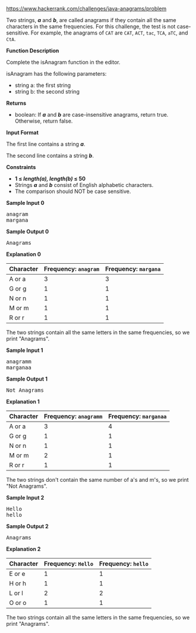 https://www.hackerrank.com/challenges/java-anagrams/problem

Two strings, **_a_** and **_b_**, are called anagrams if they contain all the same characters in the same frequencies. For this challenge, the test is not case-sensitive. For example, the anagrams of `CAT` are `CAT`, `ACT`, `tac`, `TCA`, `aTC`, and `CtA`.

**Function Description**

Complete the isAnagram function in the editor.

isAnagram has the following parameters:

- string a: the first string
- string b: the second string

**Returns**

- boolean: If **_a_** and **_b_** are case-insensitive anagrams, return true. Otherwise, return false.

**Input Format**

The first line contains a string **_a_**.

The second line contains a string **_b_**.

**Constraints**

- **1 &le; _length(a), length(b)_ &le; 50**
- Strings **_a_** and **_b_** consist of English alphabetic characters.
- The comparison should NOT be case sensitive.

**Sample Input 0**

<pre>anagram
margana</pre>

**Sample Output 0**

<pre>Anagrams</pre>

**Explanation 0**

| Character | Frequency: `anagram` | Frequency: `margana` |
|-----------|----------------------|----------------------|
| A or a    | 3                    | 3                    |
| G or g    | 1                    | 1                    |
| N or n    | 1                    | 1                    |
| M or m    | 1                    | 1                    |
| R or r    | 1                    | 1                    |

The two strings contain all the same letters in the same frequencies, so we print "Anagrams".

**Sample Input 1**

<pre>anagramm
marganaa</pre>

**Sample Output 1**

<pre>Not Anagrams</pre>

**Explanation 1**

| Character | Frequency: `anagramm` | Frequency: `marganaa` |
|-----------|-----------------------|-----------------------|
| A or a    | 3                     | 4                     |
| G or g    | 1                     | 1                     |
| N or n    | 1                     | 1                     |
| M or m    | 2                     | 1                     |
| R or r    | 1                     | 1                     |

The two strings don't contain the same number of a's and m's, so we print "Not Anagrams".

**Sample Input 2**

<pre>Hello
hello</pre>

**Sample Output 2**

<pre>Anagrams</pre>

**Explanation 2**

| Character | Frequency: `Hello` | Frequency: `hello` |
|-----------|--------------------|--------------------|
| E or e    | 1                  | 1                  |
| H or h    | 1                  | 1                  |
| L or l    | 2                  | 2                  |
| O or o    | 1                  | 1                  |

The two strings contain all the same letters in the same frequencies, so we print "Anagrams".
